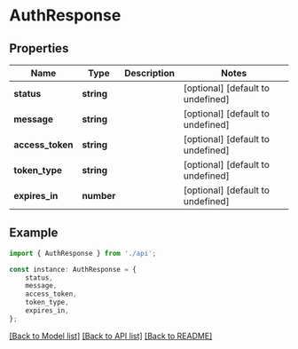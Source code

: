 # AuthResponse


## Properties

Name | Type | Description | Notes
------------ | ------------- | ------------- | -------------
**status** | **string** |  | [optional] [default to undefined]
**message** | **string** |  | [optional] [default to undefined]
**access_token** | **string** |  | [optional] [default to undefined]
**token_type** | **string** |  | [optional] [default to undefined]
**expires_in** | **number** |  | [optional] [default to undefined]

## Example

```typescript
import { AuthResponse } from './api';

const instance: AuthResponse = {
    status,
    message,
    access_token,
    token_type,
    expires_in,
};
```

[[Back to Model list]](../README.md#documentation-for-models) [[Back to API list]](../README.md#documentation-for-api-endpoints) [[Back to README]](../README.md)
